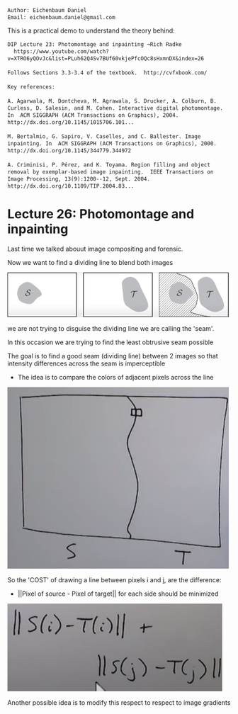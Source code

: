 ```
Author: Eichenbaum Daniel
Email: eichenbaum.daniel@gmail.com
```
This is a practical demo to understand the theory behind:
```
DIP Lecture 23: Photomontage and inpainting ¬Rich Radke
  https://www.youtube.com/watch?v=XTRO6yQOvJc&list=PLuh62Q4Sv7BUf60vkjePfcOQc8sHxmnDX&index=26

Follows Sections 3.3-3.4 of the textbook.  http://cvfxbook.com/

Key references:

A. Agarwala, M. Dontcheva, M. Agrawala, S. Drucker, A. Colburn, B. Curless, D. Salesin, and M. Cohen. Interactive digital photomontage. In  ACM SIGGRAPH (ACM Transactions on Graphics), 2004. 
http://dx.doi.org/10.1145/1015706.101...

M. Bertalmio, G. Sapiro, V. Caselles, and C. Ballester. Image inpainting. In  ACM SIGGRAPH (ACM Transactions on Graphics), 2000. 
http://dx.doi.org/10.1145/344779.344972

A. Criminisi, P. Pérez, and K. Toyama. Region filling and object removal by exemplar-based image inpainting.  IEEE Transactions on Image Processing, 13(9):1200--12, Sept. 2004. 
http://dx.doi.org/10.1109/TIP.2004.83...

```

# Lecture 26: Photomontage and inpainting

Last time we talked abouut image compositing and forensic.

Now we want to find a dividing line to blend both images

![](1_photomontage.jpg)

we are not trying to disguise the dividing line we are calling the 'seam'.

In this occasion we are trying to find the least obtrusive seam possible  


The goal is to find a good seam (dividing line) between 2 images so that intensity differences across the seam is imperceptible
- The idea is to compare the colors of adjacent pixels across the line

![](2_photomontage.jpg)

So the 'COST' of drawing a line between pixels i and j, are the difference:
- ||Pixel of source - Pixel of target|| for each side should be minimized
  
![](3_photomontage.jpg)

Another possible idea is to modify this respect to respect to image gradients
